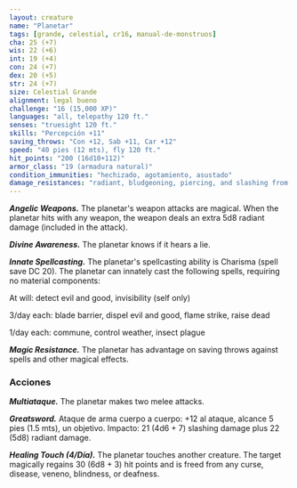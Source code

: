 ```yaml
---
layout: creature
name: "Planetar"
tags: [grande, celestial, cr16, manual-de-monstruos]
cha: 25 (+7)
wis: 22 (+6)
int: 19 (+4)
con: 24 (+7)
dex: 20 (+5)
str: 24 (+7)
size: Celestial Grande
alignment: legal bueno
challenge: "16 (15,000 XP)"
languages: "all, telepathy 120 ft."
senses: "truesight 120 ft."
skills: "Percepción +11"
saving_throws: "Con +12, Sab +11, Car +12"
speed: "40 pies (12 mts), fly 120 ft."
hit_points: "200 (16d10+112)"
armor_class: "19 (armadura natural)"
condition_immunities: "hechizado, agotamiento, asustado"
damage_resistances: "radiant, bludgeoning, piercing, and slashing from nonmagical weapons"
---
```


***Angelic Weapons.*** The planetar's weapon attacks are magical. When the planetar hits with any weapon, the weapon deals an extra 5d8 radiant damage (included in the attack).

***Divine Awareness.*** The planetar knows if it hears a lie.

***Innate Spellcasting.*** The planetar's spellcasting ability is Charisma (spell save DC 20). The planetar can innately cast the following spells, requiring no material components:

At will: detect evil and good, invisibility (self only)

3/day each: blade barrier, dispel evil and good, flame strike, raise dead

1/day each: commune, control weather, insect plague

***Magic Resistance.*** The planetar has advantage on saving throws against spells and other magical effects.

### Acciones

***Multiataque.*** The planetar makes two melee attacks.

***Greatsword.*** Ataque de arma cuerpo a cuerpo: +12 al ataque, alcance 5 pies (1.5 mts), un objetivo. Impacto: 21 (4d6 + 7) slashing damage plus 22 (5d8) radiant damage.

***Healing Touch (4/Día).*** The planetar touches another creature. The target magically regains 30 (6d8 + 3) hit points and is freed from any curse, disease, veneno, blindness, or deafness.